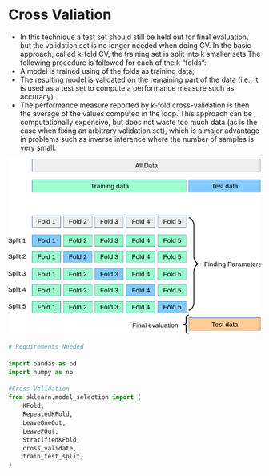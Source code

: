 # Cross Valiation
- In this technique a test set should still be held out for final evaluation, but the validation set is no longer needed when doing CV. In the basic approach, called k-fold CV, the training set is split into k smaller sets.The following procedure is followed for each of the k “folds”:
- A model is trained using  of the folds as training data;
- The resulting model is validated on the remaining part of the data (i.e., it is used as a test set to compute a performance measure such as accuracy).
- The performance measure reported by k-fold cross-validation is then the average of the values computed in the loop. This approach can be computationally expensive, but does not waste too much data (as is the case when fixing an arbitrary validation set), which is a major advantage in problems such as inverse inference where the number of samples is very small.
<img src="https://github.com/sharmatriloknath/Cross-Validation-in-Machine-Learning/blob/main/Images/grid_search_cross_validation.png?raw=true"/>

```python
# Requirements Needed

import pandas as pd
import numpy as np

#Cross Validation
from sklearn.model_selection import (
    KFold,
    RepeatedKFold,
    LeaveOneOut,
    LeavePOut,
    StratifiedKFold,
    cross_validate,
    train_test_split,
)
```